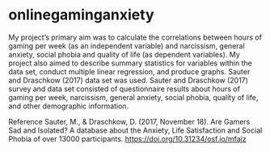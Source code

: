 # onlinegaminganxiety
My project’s primary aim was to calculate the correlations between hours of gaming per week (as an independent variable) and narcissism, general anxiety, social phobia and quality of life (as dependent variables). My project also aimed to describe summary statistics for variables within the data set, conduct multiple linear regression, and produce graphs. Sauter and Draschkow (2017) data set was used. Sauter and Draschkow (2017) survey and data set consisted of questionnaire results about hours of gaming per week, narcissism, general anxiety, social phobia, quality of life, and other demographic information. 

Reference
Sauter, M., & Draschkow, D. (2017, November 18). Are Gamers Sad and Isolated? A database about the Anxiety, Life Satisfaction and Social Phobia of over 13000 participants. https://doi.org/10.31234/osf.io/mfajz

